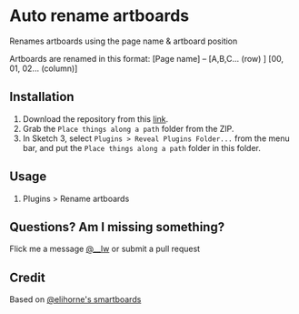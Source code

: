 # Auto rename artboards
Renames artboards using the page name & artboard position

Artboards are renamed in this format:
[Page name] – [A,B,C... (row) ] [00, 01, 02... (column)]




## Installation
1. Download the repository from this [link](https://github.com/loganw/Sketch_Auto-rename-artboards/archive/master.zip).
2. Grab the `Place things along a path` folder from the ZIP.
3. In Sketch 3, select `Plugins > Reveal Plugins Folder...` from the menu bar, and put the `Place things along a path` folder in this folder.

## Usage
1. Plugins > Rename artboards

## Questions? Am I missing something?
Flick me a message [@__lw](http://twitter.com/__lw) or submit a pull request

## Credit
Based on [@elihorne's smartboards](https://github.com/elihorne/smartboards)
